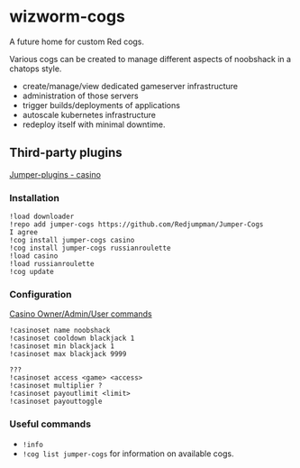 # wizworm-cogs
A future home for custom Red cogs.

Various cogs can be created to manage different aspects of noobshack in a chatops style.
- create/manage/view dedicated gameserver infrastructure
- administration of those servers
- trigger builds/deployments of applications
- autoscale kubernetes infrastructure
- redeploy itself with minimal downtime.

## Third-party plugins
[Jumper-plugins - casino](https://github.com/Redjumpman/Jumper-Plugins)

### Installation
```
!load downloader
!repo add jumper-cogs https://github.com/Redjumpman/Jumper-Cogs
I agree
!cog install jumper-cogs casino
!cog install jumper-cogs russianroulette
!load casino
!load russianroulette
!cog update
```

### Configuration
[Casino Owner/Admin/User commands](https://github.com/Redjumpman/Jumper-Plugins/wiki/Casino-RedV3#owner-level)

```
!casinoset name noobshack
!casinoset cooldown blackjack 1	
!casinoset min blackjack 1
!casinoset max blackjack 9999

???
!casinoset access <game> <access>
!casinoset multiplier ?
!casinoset payoutlimit <limit>
!casinoset payouttoggle
```

### Useful commands
* `!info`
* `!cog list jumper-cogs` for information on available cogs.

